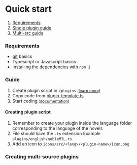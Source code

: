# Quick start

1. [Requirements](#requirements)
2. [Single plugin guide](#quick-guide)
3. [Multi-src guide](#creating-multi-src-plugins)

### Requirements

-   [git](https://git-scm.com/doc/ext) basics
-   Typescript or Javascript basics
-   Installing the dependencies with `npm i`

### Guide

1. Create plugin script in `/plugins` [<span style="font-size: 0.8rem;">(learn more)</span>](#creating-plugin-script)
2. Copy code from [plugin-template.ts](./plugin-template.ts)
3. Start coding [<span style="font-size:0.8rem">(documentation)</span>](./docs.md)

#### Creating plugin script

1. Remember to create your plugin inside the language folder corresponding to the language of the novels
2. File should have the `.ts` extension
   Example `plugins/english/nobleMTL.ts`
3. Add an icon to `icons/src/<lang>/<plugin-name>/icon.png`

### Creating multi-source plugins
